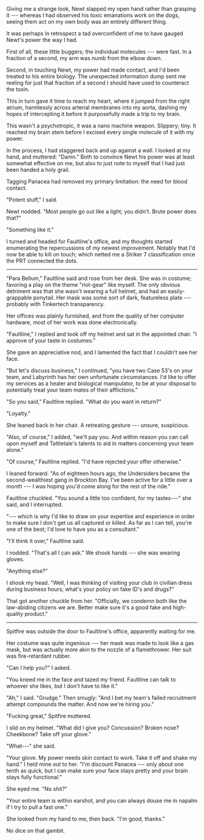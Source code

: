 Giving me a strange look, Newt slapped my open hand rather than grasping it --- whereas
I had observed his toxic emanations work on the dogs, seeing them act on my own body was
an entirely different thing.

It was perhaps in retrospect a tad overconfident of me to have gauged Newt's power the
way I had.

First of all, these little buggers; the individual molecules --- were fast. In a fraction of
a second, my arm was numb from the elbow down.

Second, in touching Newt, my power had made contact, and I'd been treated to his entire
biology. The unexpected information dump sent me reeling for just that fraction of a second
I should have used to counteract the toxin.

This in turn gave it time to reach my heart, where it jumped from the right atrium, harmlessly
across arterial membranes into my aorta, dashing my hopes of intercepting it before it purposefully
made a trip to my brain.

This wasn't a psychotropic, it was a nano machine weapon. Slippery; tiny. It reached my brain stem
before I excised every single molecule of it with my power.

In the process, I had staggered back and up against a wall. I looked at my hand, and muttered:
"Damn." Both to convince Newt his power was at least somewhat effective on me, but also to
just note to myself that I had just been handed a holy grail.

Tagging Panacea had removed my primary limitation: the need for blood contact.

"Potent stuff," I said.

Newt nodded. "Most people go out like a light; you didn't. Brute power does that?"

"Something like it."

I turned and headed for Faultline's office, and my thoughts started enumerating the repercussions
of my newest improvement. Notably that I'd now be able to kill on touch; which netted me a Striker 7
classification once the PRT connected the dots.

----

"Para Bellum," Faultline said and rose from her desk. She was in costume; favoring a play on the
theme "riot-gear" like myself. The only obvious detriment was that she wasn't wearing a full helmet,
and had an easily-grappable ponytail. Her mask was some sort of dark, featureless plate --- probably with
Tinkertech transparency.

Her offices was plainly furnished, and from the quality of her computer hardware, most of her work
was done electronically.

"Faultline," I replied and took off my helmet and sat in the appointed chair.
"I approve of your taste in costumes."

She gave an appreciative nod, and I lamented the fact that I couldn't see her face.

"But let's discuss business," I continued, "you have two Case 53's on your team, and Labyrinth
has her own unfortunate circumstances. I'd like to offer my services as a healer and biological
manipulator, to be at your disposal to potentially treat your team mates of their afflictions."

"So you said," Faultline replied. "What do you want in return?"

"Loyalty."

She leaned back in her chair. A retreating gesture --- unsure, suspicious.

"Also, of course," I added, "we'll pay you. And within reason you can call upon myself and Tattletale's
talents to aid in matters concerning your team alone."

"Of course," Faultline replied. "I'd have rejected your offer otherwise."

I leaned forward. "As of eighteen hours ago, the Undersiders became the second-wealthiest
gang in Brockton Bay. I've been active for a little over a month --- I was hoping you'd come
along for the rest of the ride."

Faultline chuckled. "You sound a little too confident, for my tastes---" she said, and
I interrupted.

"--- which is why I'd like to draw on your expertise and experience in order to make sure I don't
get us all captured or killed. As far as I can tell, you're one of the best; I'd love to have you
as a consultant."

"I'll think it over," Faultline said.

I nodded. "That's all I can ask." We shook hands --- she was wearing gloves.

"Anything else?"

I shook my head. "Well, I was thinking of visiting your club in civilian dress
during business hours; what's your policy on fake ID's and drugs?"

That got another chuckle from her. "Officially, we condemn both like the law-abiding
citizens we are. Better make sure it's a good fake and high-quality product."

----

Spitfire was outside the door to Faultline's office, apparently waiting for me.

Her costume was quite ingenious --- her mask was made to look like a gas mask, but
was actually more akin to the nozzle of a flamethrower. Her suit was fire-retardant
rubber.

"Can I help you?" I asked.

"You kneed me in the face and tazed my friend. Faultline can talk to whoever she likes,
but I don't have to like it."

"Ah," I said. "Grudge." Then smugly: "And I bet my team's failed recruitment attempt
compounds the matter. And now we're hiring you."

"Fucking great," Spitfire muttered.

I slid on my helmet. "What did I give you? Concussion? Broken nose? Cheekbone? Take off your
glove."

"What---" she said.

"Your glove. My power needs skin contact to work. Take it off and shake my hand." I held mine out to her.
"I'm discount Panacea --- only about one tenth as quick, but I can make sure your face stays pretty and
your brain stays fully functional."

She eyed me. "No shit?"

"Your entire team is within earshot, and you can always douse me in napalm if I try to pull a fast one." 

She looked from my hand to me, then back. "I'm good, thanks."

No dice on that gambit.
